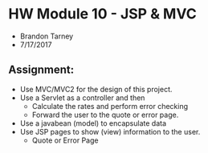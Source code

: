# HW Module 10 - JSP & MVC
- Brandon Tarney
- 7/17/2017

## Assignment:
- Use MVC/MVC2 for the design of this project. 
- Use a Servlet as a controller and then 
 	- Calculate the rates and perform error checking 
  	- Forward the user to the quote or error page.
- Use a javabean (model) to encapsulate data
- Use JSP pages to show (view) information to the user.
	- Quote or Error Page 
